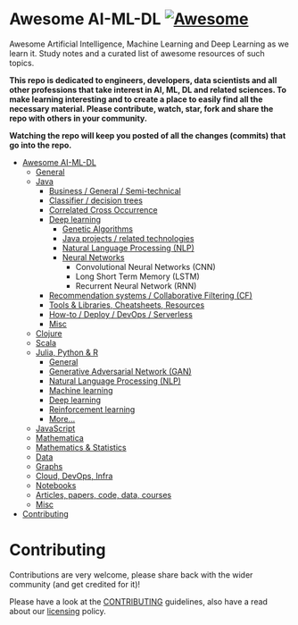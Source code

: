 # Awesome AI-ML-DL [![Awesome](https://awesome.re/badge.svg)](https://awesome.re)

Awesome Artificial Intelligence, Machine Learning and Deep Learning as we learn it. Study notes and a curated list of awesome resources of such topics.

**This repo is dedicated to engineers, developers, data scientists and all other professions that take interest in AI, ML, DL and related sciences. To make learning interesting and to create a place to easily find all the necessary material. Please contribute, watch, star, fork and share the repo with others in your community.**

**Watching the repo will keep you posted of all the changes (commits) that go into the repo.**

- [Awesome AI-ML-DL](README-details.md#awesome-ai-ml-dl) 
  - [General](README-details.md#general)
  - [Java](README-details.md#java)
    - [Business / General / Semi-technical](README-details.md#business--general--semi-technical)
    - [Classifier / decision trees](README-details.md#classifier--decision-trees)
    - [Correlated Cross Occurrence](README-details.md#correlated-cross-occurrence)
    - [Deep learning](README-details.md#deep-learning)
 	  - [Genetic Algorithms](README-details.md#genetic-algorithms)
 	  - [Java projects / related technologies](README-details.md#java-projects--related-technologies)
 	  - [Natural Language Processing (NLP)](README-details.md#natural-language-processing-nlp)
 	  - [Neural Networks](README-details.md#neural-networks)
 	    - Convolutional Neural Networks (CNN)
 	    - Long Short Term Memory (LSTM)
 	    - Recurrent Neural Network (RNN)
    - [Recommendation systems / Collaborative Filtering (CF)](README-details.md#recommendation-systems--collaborative-filtering-cf)
    - [Tools & Libraries, Cheatsheets, Resources](README-details.md#tools--libraries-cheatsheets-resources)
    - [How-to / Deploy / DevOps / Serverless](README-details.md#how-to--deploy--devops--serverless)
    - [Misc](README-details.md#misc)
  - [Clojure](README-details.md#clojure)
  - [Scala](README-details.md#scala)
  - [Julia, Python & R](README-details.md#julia-python--r)
    + [General](README-details.md#general-1)
    + [Generative Adversarial Network (GAN)](README-details.md#generative-adversarial-network-gan)
    + [Natural Language Processing (NLP)](README-details.md#natural-language-processing-nlp-1)
    + [Machine learning](README-details.md#machine-learning)
    + [Deep learning](README-details.md#deep-learning-1)
    + [Reinforcement learning](README-details.md#reinforcement-learning)
    + [More...](README-details.md#more)
  - [JavaScript](README-details.md#javascript)
  - [Mathematica](README-details.md#mathematica)
  - [Mathematics & Statistics](README-details.md#mathematics--statistics)
  - [Data](README-details.md#data)
  - [Graphs](README-details.md#graphs)
  - [Cloud, DevOps, Infra](cloud-devops-infra/README.md#cloud-devops-infra)
  - [Notebooks](README-details.md#notebooks)
  - [Articles, papers, code, data, courses](README-details.md#articles-papers-code-data)
  - [Misc](README-details.md#misc-1)
- [Contributing](#contributing)

# Contributing

Contributions are very welcome, please share back with the wider community (and get credited for it)!

Please have a look at the [CONTRIBUTING](CONTRIBUTING.md) guidelines, also have a read about our [licensing](LICENSE.md) policy.